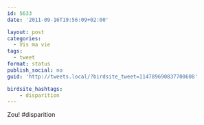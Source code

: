 ```yaml
---
id: 5633
date: '2011-09-16T19:56:09+02:00'

layout: post
categories:
  - Vis ma vie
tags:
  - tweet
format: status
publish_social: no
guid: 'http://tweets.local/?birdsite_tweet=114789690837700608'

birdsite_hashtags:
    - disparition
---
```


Zou! #disparition